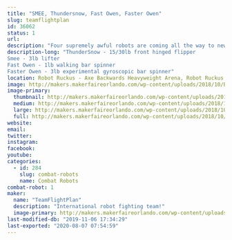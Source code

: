 ```yaml
---
title: "SMEE, Thundersnow, Fast Owen, Faster Owen"
slug: teamflightplan
id: 36062
status: 1
url: 
description: "Four supremely awful robots are coming all the way to new york to fail catastrophically right in your home arena!"
description-long: "ThunderSnow - 15/30lb front hinged flipper
Smee - 3lb lifter
Fast Owen - 1lb walking bar spinner
Faster Owen - 3lb experimental gyroscopic bar spinner"
location: Robot Ruckus - Axe Backwards Heavyweight Arena, Robot Ruckus - Small Arena
image: http://makers.makerfaireorlando.com/wp-content/uploads/2018/10/BA_MFO_1200sq-1024x1024.jpg
image-primary:
  thumbnail: http://makers.makerfaireorlando.com/wp-content/uploads/2018/10/BA_MFO_1200sq-150x150.jpg
  medium: http://makers.makerfaireorlando.com/wp-content/uploads/2018/10/BA_MFO_1200sq-300x300.jpg
  large: http://makers.makerfaireorlando.com/wp-content/uploads/2018/10/BA_MFO_1200sq-1024x1024.jpg
  full: http://makers.makerfaireorlando.com/wp-content/uploads/2018/10/BA_MFO_1200sq.jpg
website: 
email: 
twitter: 
instagram: 
facebook: 
youtube: 
categories:
  - id: 284
    slug: combat-robots
    name: Combat Robots
combat-robot: 1
maker:
  name: "TeamFlightPlan"
  description: "International robot fighting team!"
  image-primary: http://makers.makerfaireorlando.com/wp-content/uploads/2018/10/LogoBlack-1024x172.png
last-modified-db: "2019-11-06 17:34:29"
last-exported: "2020-08-07 07:54:59"
---
```

